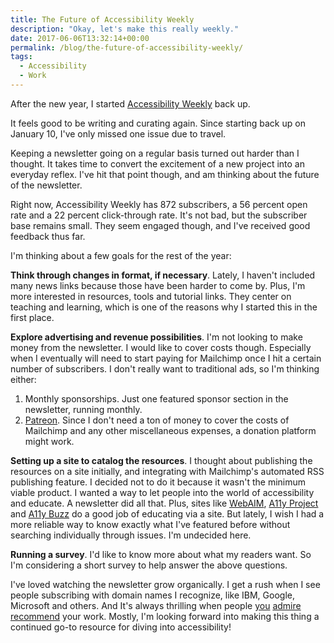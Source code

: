 ```yaml
---
title: The Future of Accessibility Weekly
description: "Okay, let's make this really weekly."
date: 2017-06-06T13:32:14+00:00
permalink: /blog/the-future-of-accessibility-weekly/
tags:
  - Accessibility
  - Work
---
```


After the new year, I started [Accessibility Weekly](http://a11yweekly.com/) back up.

It feels good to be writing and curating again. Since starting back up on January 10, I've only missed one issue due to travel.

Keeping a newsletter going on a regular basis turned out harder than I thought. It takes time to convert the excitement of a new project into an everyday reflex. I've hit that point though, and am thinking about the future of the newsletter.

Right now, Accessibility Weekly has 872 subscribers, a 56 percent open rate and a 22 percent click-through rate. It's not bad, but the subscriber base remains small. They seem engaged though, and I've received good feedback thus far.

I'm thinking about a few goals for the rest of the year:

**Think through changes in format, if necessary**. Lately, I haven't included many news links because those have been harder to come by. Plus, I'm more interested in resources, tools and tutorial links. They center on teaching and learning, which is one of the reasons why I started this in the first place.

**Explore advertising and revenue possibilities**. I'm not looking to make money from the newsletter. I would like to cover costs though. Especially when I eventually will need to start paying for Mailchimp once I hit a certain number of subscribers. I don't really want to traditional ads, so I'm thinking either:

  1. Monthly sponsorships. Just one featured sponsor section in the newsletter, running monthly.
  2. [Patreon](https://www.patreon.com/). Since I don't need a ton of money to cover the costs of Mailchimp and any other miscellaneous expenses, a donation platform might work.

**Setting up a site to catalog the resources**. I thought about publishing the resources on a site initially, and integrating with Mailchimp's automated RSS publishing feature. I decided not to do it because it wasn't the minimum viable product. I wanted a way to let people into the world of accessibility and educate. A newsletter did all that. Plus, sites like [WebAIM](http://webaim.org/), [A11y Project](http://a11yproject.com/) and [A11y Buzz](http://www.a11ybuzz.com/) do a good job of educating via a site. But lately, I wish I had a more reliable way to know exactly what I've featured before without searching individually through issues. I'm undecided here.

**Running a survey**. I'd like to know more about what my readers want. So I'm considering a short survey to help answer the above questions.

I've loved watching the newsletter grow organically. I get a rush when I see people subscribing with domain names I recognize, like IBM, Google, Microsoft and others. And It's always thrilling when people [you](https://twitter.com/philip_arthur/status/702000426472701953) [admire](https://twitter.com/SaraSoueidan/status/768032420478218240) [recommend](https://twitter.com/sarahebourne/status/872102944560361473) your work. Mostly, I'm looking forward into making this thing a continued go-to resource for diving into accessibility!
